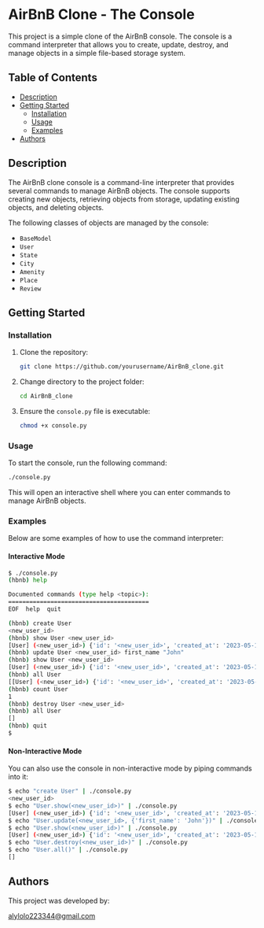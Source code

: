 # AirBnB Clone - The Console

This project is a simple clone of the AirBnB console. The console is a command interpreter that allows you to create, update, destroy, and manage objects in a simple file-based storage system.

## Table of Contents
- [Description](#description)
- [Getting Started](#getting-started)
  - [Installation](#installation)
  - [Usage](#usage)
  - [Examples](#examples)
- [Authors](#authors)

## Description

The AirBnB clone console is a command-line interpreter that provides several commands to manage AirBnB objects. The console supports creating new objects, retrieving objects from storage, updating existing objects, and deleting objects.

The following classes of objects are managed by the console:
- `BaseModel`
- `User`
- `State`
- `City`
- `Amenity`
- `Place`
- `Review`

## Getting Started

### Installation

1. Clone the repository:

    ```sh
    git clone https://github.com/yourusername/AirBnB_clone.git
    ```

2. Change directory to the project folder:

    ```sh
    cd AirBnB_clone
    ```

3. Ensure the `console.py` file is executable:

    ```sh
    chmod +x console.py
    ```

### Usage

To start the console, run the following command:

```sh
./console.py
```

This will open an interactive shell where you can enter commands to manage AirBnB objects.

### Examples

Below are some examples of how to use the command interpreter:

#### Interactive Mode

```sh
$ ./console.py
(hbnb) help

Documented commands (type help <topic>):
========================================
EOF  help  quit

(hbnb) create User
<new_user_id>
(hbnb) show User <new_user_id>
[User] (<new_user_id>) {'id': '<new_user_id>', 'created_at': '2023-05-15T00:00:00', 'updated_at': '2023-05-15T00:00:00'}
(hbnb) update User <new_user_id> first_name "John"
(hbnb) show User <new_user_id>
[User] (<new_user_id>) {'id': '<new_user_id>', 'created_at': '2023-05-15T00:00:00', 'updated_at': '2023-05-15T00:00:00', 'first_name': 'John'}
(hbnb) all User
[[User] (<new_user_id>) {'id': '<new_user_id>', 'created_at': '2023-05-15T00:00:00', 'updated_at': '2023-05-15T00:00:00', 'first_name': 'John'}]
(hbnb) count User
1
(hbnb) destroy User <new_user_id>
(hbnb) all User
[]
(hbnb) quit
$
```

#### Non-Interactive Mode

You can also use the console in non-interactive mode by piping commands into it:

```sh
$ echo "create User" | ./console.py
<new_user_id>
$ echo "User.show(<new_user_id>)" | ./console.py
[User] (<new_user_id>) {'id': '<new_user_id>', 'created_at': '2023-05-15T00:00:00', 'updated_at': '2023-05-15T00:00:00'}
$ echo "User.update(<new_user_id>, {'first_name': 'John'})" | ./console.py
$ echo "User.show(<new_user_id>)" | ./console.py
[User] (<new_user_id>) {'id': '<new_user_id>', 'created_at': '2023-05-15T00:00:00', 'updated_at': '2023-05-15T00:00:00', 'first_name': 'John'}
$ echo "User.destroy(<new_user_id>)" | ./console.py
$ echo "User.all()" | ./console.py
[]
```

## Authors

This project was developed by:

<alylolo223344@gmail.com>
